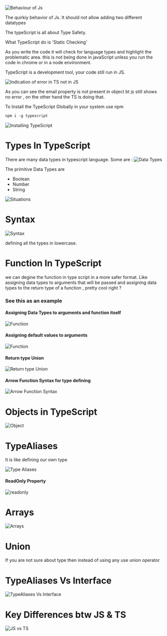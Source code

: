 ![Behaviour of Js](images/image.png)

The quirkiy behavior of Js. 
It should not allow adding two different datatypes

The typeScript is all about Type Safety.

What TypeScript do is 'Static Checking' 

As you write the code it will check for language types and highlight the problematic area. this is not being done in javaScript unless you run the code in chrome or in a node environment. 

TypeScript is a development tool, your code still run in JS.

![Indication of error in TS not in JS](images/image2.png)

As you can see the email property is not present in object bt js still shows no error , on the other hand the TS is doing that. 

To Install the TypeScript Globally in your system use npm 

```markdown
npm i -g typescript
```

![Installing TypeScript](images/image3.png)

# Types In TypeScript 

There are many data types in typescript language. Some are :
![Data Types](images/image4.png)

The primitive Data Types are 

- Boolean
- Number
- String

![Situations](images/image5.png)

# Syntax

![Syntax](images/image6.png)

defining all the types in lowercase.

# Function In TypeScript

we can degine the function in type script in a more safer format.
Like assigning data types to arguments that will be passed and assigning data types to the return type of a function , pretty cool right ? 

### See this as an example

#### Assigning Data Types to arguments and function itself
![Function](images/image7.png)

#### Assigning default values to arguments
![Function](images/image8.png)

#### Return type Union
![Return type Union](images/image9.png)

#### Arrow Function Syntax for type defining
![Arrow Function Syntax](images/image10.png)

# Objects in TypeScript 

![Object](images/image11.png)

# TypeAliases

It is like defining our own type 

![Type Aliases](images/image12.png)

#### ReadOnly Property 

![readonly](images/image13.png)

# Arrays 

![Arrays](images/image14.png)

# Union 

If you are not sure about type then instead of using any use union operator

# TypeAliases Vs Interface

![TypeAliases Vs Interface](images/image15.png)

# Key Differences btw JS & TS

![JS vs TS](images/image16.png)